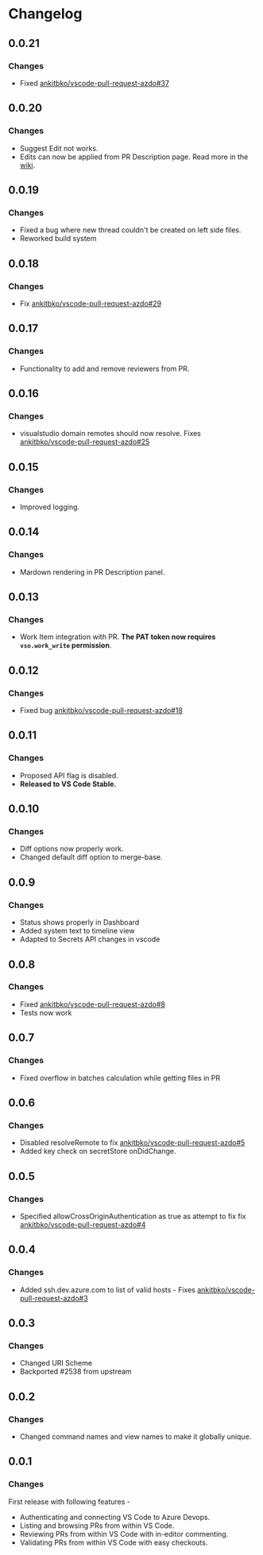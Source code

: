 # Changelog

## 0.0.21

### Changes

- Fixed [ankitbko/vscode-pull-request-azdo#37](https://github.com/ankitbko/vscode-pull-request-azdo/issues/37)

## 0.0.20

### Changes

- Suggest Edit not works.
- Edits can now be applied from PR Description page. Read more in the [wiki](https://github.com/ankitbko/vscode-pull-request-azdo/wiki/Suggest-Edit).

## 0.0.19

### Changes

- Fixed a bug where new thread couldn't be created on left side files.
- Reworked build system

## 0.0.18

### Changes

- Fix [ankitbko/vscode-pull-request-azdo#29](https://github.com/ankitbko/vscode-pull-request-azdo/issues/29)

## 0.0.17

### Changes

- Functionality to add and remove reviewers from PR.

## 0.0.16

### Changes

- visualstudio domain remotes should now resolve. Fixes [ankitbko/vscode-pull-request-azdo#25](https://github.com/ankitbko/vscode-pull-request-azdo/issues/25)

## 0.0.15

### Changes

- Improved logging.

## 0.0.14

### Changes

- Mardown rendering in PR Description panel.

## 0.0.13

### Changes

- Work Item integration with PR. **The PAT token now requires `vso.work_write` permission**.

## 0.0.12

### Changes

- Fixed bug [ankitbko/vscode-pull-request-azdo#18](https://github.com/ankitbko/vscode-pull-request-azdo/issues/18)

## 0.0.11

### Changes

- Proposed API flag is disabled.
- **Released to VS Code Stable.**

## 0.0.10

### Changes

- Diff options now properly work.
- Changed default diff option to merge-base.

## 0.0.9

### Changes

- Status shows properly in Dashboard
- Added system text to timeline view
- Adapted to Secrets API changes in vscode

## 0.0.8

### Changes

- Fixed [ankitbko/vscode-pull-request-azdo#8](https://github.com/ankitbko/vscode-pull-request-azdo/issues/8)
- Tests now work

## 0.0.7

### Changes

- Fixed overflow in batches calculation while getting files in PR

## 0.0.6

### Changes

- Disabled resolveRemote to fix [ankitbko/vscode-pull-request-azdo#5](https://github.com/ankitbko/vscode-pull-request-azdo/issues/5)
- Added key check on secretStore onDidChange.

## 0.0.5

### Changes

- Specified allowCrossOriginAuthentication as true as attempt to fix fix [ankitbko/vscode-pull-request-azdo#4](https://github.com/ankitbko/vscode-pull-request-azdo/issues/4)

## 0.0.4

### Changes

- Added ssh.dev.azure.com to list of valid hosts - Fixes [ankitbko/vscode-pull-request-azdo#3](https://github.com/ankitbko/vscode-pull-request-azdo/issues/3)

## 0.0.3

### Changes

- Changed URI Scheme
- Backported #2538 from upstream

## 0.0.2

### Changes

- Changed command names and view names to make it globally unique.

## 0.0.1

### Changes

First release with following features -

- Authenticating and connecting VS Code to Azure Devops.
- Listing and browsing PRs from within VS Code.
- Reviewing PRs from within VS Code with in-editor commenting.
- Validating PRs from within VS Code with easy checkouts.
